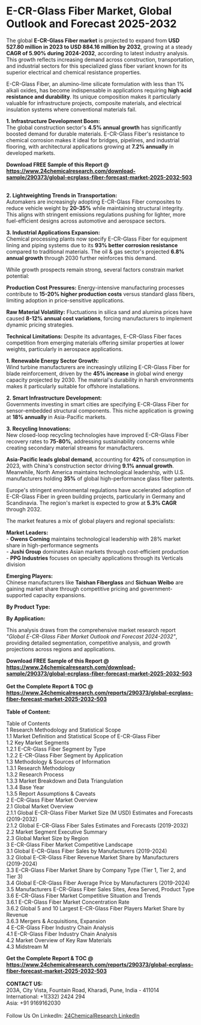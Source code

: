 <h1>E-CR-Glass Fiber Market, Global Outlook and Forecast 2025-2032</h1><p>The global <strong>E-CR-Glass Fiber market</strong> is projected to expand from <strong>USD 527.80 million in 2023 to USD 884.16 million by 2032</strong>, growing at a steady <strong>CAGR of 5.90% during 2024-2032</strong>, according to latest industry analysis. This growth reflects increasing demand across construction, transportation, and industrial sectors for this specialized glass fiber variant known for its superior electrical and chemical resistance properties.</p><p>E-CR-Glass Fiber, an alumino-lime silicate formulation with less than 1% alkali oxides, has become indispensable in applications requiring <strong>high acid resistance and durability</strong>. Its unique composition makes it particularly valuable for infrastructure projects, composite materials, and electrical insulation systems where conventional materials fail.</p><p><strong>1. Infrastructure Development Boom:</strong><br>
The global construction sector's <strong>4.5% annual growth</strong> has significantly boosted demand for durable materials. E-CR-Glass Fiber's resistance to chemical corrosion makes it ideal for bridges, pipelines, and industrial flooring, with architectural applications growing at <strong>7.2% annually</strong> in developed markets.</p><div><b>Download FREE Sample of this Report @ 
            <a href="https://www.24chemicalresearch.com/download-sample/290373/global-ecrglass-fiber-forecast-market-2025-2032-503">
            https://www.24chemicalresearch.com/download-sample/290373/global-ecrglass-fiber-forecast-market-2025-2032-503</a></b></div><br><p><strong>2. Lightweighting Trends in Transportation:</strong><br>
Automakers are increasingly adopting E-CR-Glass Fiber composites to reduce vehicle weight by <strong>20-35%</strong> while maintaining structural integrity. This aligns with stringent emissions regulations pushing for lighter, more fuel-efficient designs across automotive and aerospace sectors.</p><p><strong>3. Industrial Applications Expansion:</strong><br>
Chemical processing plants now specify E-CR-Glass Fiber for equipment lining and piping systems due to its <strong>93% better corrosion resistance</strong> compared to traditional materials. The oil &amp; gas sector's projected <strong>6.8% annual growth</strong> through 2030 further reinforces this demand.</p><p>While growth prospects remain strong, several factors constrain market potential:</p><p><strong>Production Cost Pressures:</strong> Energy-intensive manufacturing processes contribute to <strong>15-20% higher production costs</strong> versus standard glass fibers, limiting adoption in price-sensitive applications.</p><p><strong>Raw Material Volatility:</strong> Fluctuations in silica sand and alumina prices have caused <strong>8-12% annual cost variations</strong>, forcing manufacturers to implement dynamic pricing strategies.</p><p><strong>Technical Limitations:</strong> Despite its advantages, E-CR-Glass Fiber faces competition from emerging materials offering similar properties at lower weights, particularly in aerospace applications.</p><p><strong>1. Renewable Energy Sector Growth:</strong><br>
Wind turbine manufacturers are increasingly utilizing E-CR-Glass Fiber for blade reinforcement, driven by the <strong>45% increase</strong> in global wind energy capacity projected by 2030. The material's durability in harsh environments makes it particularly suitable for offshore installations.</p><p><strong>2. Smart Infrastructure Development:</strong><br>
Governments investing in smart cities are specifying E-CR-Glass Fiber for sensor-embedded structural components. This niche application is growing at <strong>18% annually</strong> in Asia-Pacific markets.</p><p><strong>3. Recycling Innovations:</strong><br>
New closed-loop recycling technologies have improved E-CR-Glass Fiber recovery rates to <strong>75-80%</strong>, addressing sustainability concerns while creating secondary material streams for manufacturers.</p><p><strong>Asia-Pacific leads global demand</strong>, accounting for <strong>42%</strong> of consumption in 2023, with China's construction sector driving <strong>9.1% annual growth</strong>. Meanwhile, North America maintains technological leadership, with U.S. manufacturers holding <strong>35%</strong> of global high-performance glass fiber patents.</p><p>Europe's stringent environmental regulations have accelerated adoption of E-CR-Glass Fiber in green building projects, particularly in Germany and Scandinavia. The region's market is expected to grow at <strong>5.3% CAGR</strong> through 2032.</p><p>The market features a mix of global players and regional specialists:</p><p><strong>Market Leaders:</strong><br>
- <strong>Owens Corning</strong> maintains technological leadership with 28% market share in high-performance segments<br>
- <strong>Jushi Group</strong> dominates Asian markets through cost-efficient production<br>
- <strong>PPG Industries</strong> focuses on specialty applications through its Verticals division</p><p><strong>Emerging Players:</strong><br>
Chinese manufacturers like <strong>Taishan Fiberglass</strong> and <strong>Sichuan Weibo</strong> are gaining market share through competitive pricing and government-supported capacity expansions.</p><p><strong>By Product Type:</strong></p><p><strong>By Application:</strong></p><p>This analysis draws from the comprehensive market research report <em>"Global E-CR-Glass Fiber Market Outlook and Forecast 2024-2032"</em>, providing detailed segmentation, competitive analysis, and growth projections across regions and applications.</p><div><b>Download FREE Sample of this Report @ 
            <a href="https://www.24chemicalresearch.com/download-sample/290373/global-ecrglass-fiber-forecast-market-2025-2032-503">
            https://www.24chemicalresearch.com/download-sample/290373/global-ecrglass-fiber-forecast-market-2025-2032-503</a></b></div><br><div><b>Get the Complete Report & TOC @ 
            <a href="https://www.24chemicalresearch.com/reports/290373/global-ecrglass-fiber-forecast-market-2025-2032-503">
            https://www.24chemicalresearch.com/reports/290373/global-ecrglass-fiber-forecast-market-2025-2032-503</a></b></div><br>
            <b>Table of Content:</b><p>Table of Contents<br />
1 Research Methodology and Statistical Scope<br />
1.1 Market Definition and Statistical Scope of E-CR-Glass Fiber<br />
1.2 Key Market Segments<br />
1.2.1 E-CR-Glass Fiber Segment by Type<br />
1.2.2 E-CR-Glass Fiber Segment by Application<br />
1.3 Methodology & Sources of Information<br />
1.3.1 Research Methodology<br />
1.3.2 Research Process<br />
1.3.3 Market Breakdown and Data Triangulation<br />
1.3.4 Base Year<br />
1.3.5 Report Assumptions & Caveats<br />
2 E-CR-Glass Fiber Market Overview<br />
2.1 Global Market Overview<br />
2.1.1 Global E-CR-Glass Fiber Market Size (M USD) Estimates and Forecasts (2019-2032)<br />
2.1.2 Global E-CR-Glass Fiber Sales Estimates and Forecasts (2019-2032)<br />
2.2 Market Segment Executive Summary<br />
2.3 Global Market Size by Region<br />
3 E-CR-Glass Fiber Market Competitive Landscape<br />
3.1 Global E-CR-Glass Fiber Sales by Manufacturers (2019-2024)<br />
3.2 Global E-CR-Glass Fiber Revenue Market Share by Manufacturers (2019-2024)<br />
3.3 E-CR-Glass Fiber Market Share by Company Type (Tier 1, Tier 2, and Tier 3)<br />
3.4 Global E-CR-Glass Fiber Average Price by Manufacturers (2019-2024)<br />
3.5 Manufacturers E-CR-Glass Fiber Sales Sites, Area Served, Product Type<br />
3.6 E-CR-Glass Fiber Market Competitive Situation and Trends<br />
3.6.1 E-CR-Glass Fiber Market Concentration Rate<br />
3.6.2 Global 5 and 10 Largest E-CR-Glass Fiber Players Market Share by Revenue<br />
3.6.3 Mergers & Acquisitions, Expansion<br />
4 E-CR-Glass Fiber Industry Chain Analysis<br />
4.1 E-CR-Glass Fiber Industry Chain Analysis<br />
4.2 Market Overview of Key Raw Materials<br />
4.3 Midstream M</p><div><b>Get the Complete Report & TOC @ 
            <a href="https://www.24chemicalresearch.com/reports/290373/global-ecrglass-fiber-forecast-market-2025-2032-503">
            https://www.24chemicalresearch.com/reports/290373/global-ecrglass-fiber-forecast-market-2025-2032-503</a></b></div><br><b>CONTACT US:</b><br>
            203A, City Vista, Fountain Road, Kharadi, Pune, India - 411014<br>
            International: +1(332) 2424 294<br>
            Asia: +91 9169162030 <br><br>
            Follow Us On LinkedIn: <a href="https://www.linkedin.com/company/24chemicalresearch/">24ChemicalResearch LinkedIn</a>